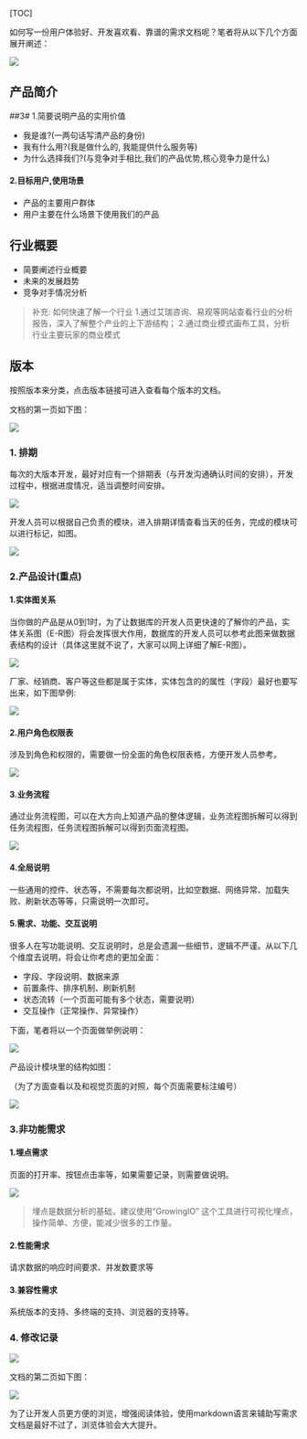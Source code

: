 
[TOC]

如何写一份用户体验好、开发喜欢看、靠谱的需求文档呢？笔者将从以下几个方面展开阐述：

![](https://github.com/wayxzz/wayxzz.github.io/raw/master/Product/images/171020101.png)

## 产品简介

##3# 1.简要说明产品的实用价值

- 我是谁?(一两句话写清产品的身份)
- 我有什么用?(我是做什么的, 我能提供什么服务等)
- 为什么选择我们?(与竞争对手相比,我们的产品优势,核心竞争力是什么)

#### 2.目标用户,使用场景

- 产品的主要用户群体
- 用户主要在什么场景下使用我们的产品

## 行业概要

- 简要阐述行业概要
- 未来的发展趋势
- 竞争对手情况分析

> 补充: 如何快速了解一个行业
> 1.通过艾瑞咨询、易观等网站查看行业的分析报告，深入了解整个产业的上下游结构；
> 2.通过商业模式画布工具，分析行业主要玩家的商业模式

## 版本

按照版本来分类，点击版本链接可进入查看每个版本的文档。

文档的第一页如下图：

![](https://github.com/wayxzz/wayxzz.github.io/raw/master/Product/images/171020102.png)

### 1. 排期

每次的大版本开发，最好对应有一个排期表（与开发沟通确认时间的安排），开发过程中，根据进度情况，适当调整时间安排。

![](https://github.com/wayxzz/wayxzz.github.io/raw/master/Product/images/171020103.png)

开发人员可以根据自己负责的模块，进入排期详情查看当天的任务，完成的模块可以进行标记，如图。

![](https://github.com/wayxzz/wayxzz.github.io/raw/master/Product/images/171020104.png)

### 2.产品设计(重点)

#### 1.实体图关系

当你做的产品是从0到1时，为了让数据库的开发人员更快速的了解你的产品，实体关系图（E-R图）将会发挥很大作用，数据库的开发人员可以参考此图来做数据表结构的设计（具体这里就不说了，大家可以网上详细了解E-R图）。

![](https://github.com/wayxzz/wayxzz.github.io/raw/master/Product/images/171020105.png)

厂家、经销商、客户等这些都是属于实体，实体包含的的属性（字段）最好也要写出来，如下图举例:

![](https://github.com/wayxzz/wayxzz.github.io/raw/master/Product/images/171020106.png)

#### 2.用户角色权限表

涉及到角色和权限的，需要做一份全面的角色权限表格，方便开发人员参考。

![](https://github.com/wayxzz/wayxzz.github.io/raw/master/Product/images/171020107.png)

#### 3.业务流程

通过业务流程图，可以在大方向上知道产品的整体逻辑，业务流程图拆解可以得到任务流程图，任务流程图拆解可以得到页面流程图。

![](https://github.com/wayxzz/wayxzz.github.io/raw/master/Product/images/171020108.png)

#### 4.全局说明

一些通用的控件、状态等，不需要每次都说明，比如空数据、网络异常、加载失败、刷新状态等等，只需说明一次即可。

#### 5.需求、功能、交互说明

很多人在写功能说明、交互说明时，总是会遗漏一些细节，逻辑不严谨。从以下几个维度去说明，将会让你考虑的更加全面：

- 字段、字段说明、数据来源
- 前置条件、排序机制、刷新机制
- 状态流转（一个页面可能有多个状态，需要说明）
- 交互操作（正常操作、异常操作）

下面，笔者将以一个页面做举例说明：

![](https://github.com/wayxzz/wayxzz.github.io/raw/master/Product/images/171020109.png)

产品设计模块里的结构如图：

（为了方面查看以及和视觉页面的对照，每个页面需要标注编号）

![](https://github.com/wayxzz/wayxzz.github.io/raw/master/Product/images/171020110.png)

### 3.非功能需求

#### 1.埋点需求

页面的打开率、按钮点击率等，如果需要记录，则需要做说明。

![](https://github.com/wayxzz/wayxzz.github.io/raw/master/Product/images/171020111.png)

> 埋点是数据分析的基础，建议使用“GrowingIO” 这个工具进行可视化埋点，操作简单、方便，能减少很多的工作量。

#### 2.性能需求

请求数据的响应时间要求、并发数要求等

#### 3.兼容性需求

系统版本的支持、多终端的支持、浏览器的支持等。

### 4. 修改记录

![](https://github.com/wayxzz/wayxzz.github.io/raw/master/Product/images/171020112.png)

文档的第二页如下图：

![](https://github.com/wayxzz/wayxzz.github.io/raw/master/Product/images/171020113.png)

为了让开发人员更方便的浏览，增强阅读体验，使用markdown语言来辅助写需求文档是最好不过了，浏览体验会大大提升。

